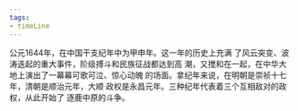 ```yaml
---
tags:
- timeLine
---
```

公元1644年，在中国干支纪年中为甲申年。这一年的历史上充满
了风云突变、波涛迭起的重大事件，阶级搏斗和民族征战都达到高
潮，又搅和在一起，在中华大地上演出了一幕幕可歌可泣、惊心动魄
的场面。拿纪年来说，在明朝是崇祯十七年，清朝是顺治元年，大顺
政权是永昌元年。三种纪年代表着三个互相敌对的政权，从此开始了
逐鹿中原的斗争。









